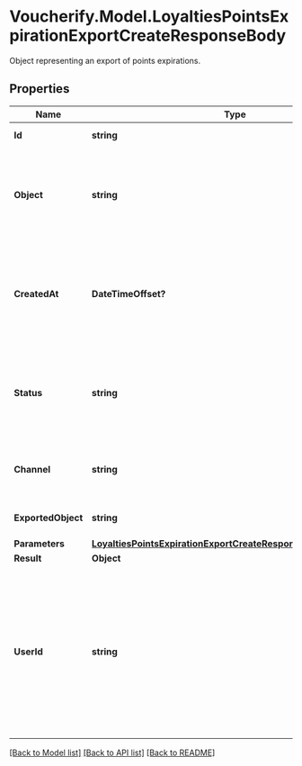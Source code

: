 # Voucherify.Model.LoyaltiesPointsExpirationExportCreateResponseBody
Object representing an export of points expirations. 

## Properties

Name | Type | Description | Notes
------------ | ------------- | ------------- | -------------
**Id** | **string** | Unique export ID. | [optional] 
**Object** | **string** | The type of object being represented. This object stores information about the export. | [optional] 
**CreatedAt** | **DateTimeOffset?** | Timestamp representing the date and time when the export was scheduled in ISO 8601 format. | [optional] 
**Status** | **string** | Status of the export. Informs you whether the export has already been completed. | [optional] 
**Channel** | **string** | The channel through which the export was triggered. | [optional] 
**ExportedObject** | **string** | The type of exported object. | [optional] 
**Parameters** | [**LoyaltiesPointsExpirationExportCreateResponseBodyParameters**](LoyaltiesPointsExpirationExportCreateResponseBodyParameters.md) |  | [optional] 
**Result** | **Object** | Always null. | [optional] 
**UserId** | **string** | &#x60;user_id&#x60; identifies the specific user who initiated the export through the Voucherify Dashboard. &#x60;user_id&#x60; is returned when the channel value is &#x60;WEBSITE&#x60;. | [optional] 

[[Back to Model list]](../README.md#documentation-for-models) [[Back to API list]](../README.md#documentation-for-api-endpoints) [[Back to README]](../README.md)

